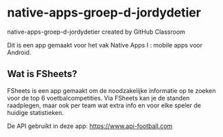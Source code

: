 # native-apps-groep-d-jordydetier
native-apps-groep-d-jordydetier created by GitHub Classroom

Dit is een app gemaakt voor het vak Native Apps I : mobile apps voor Android.

## Wat is FSheets?
FSheets is een app gemaakt om de noodzakelijke informatie op te zoeken voor de top 6 voetbalcompetities. Via FSheets kan je de standen raadplegen, maar ook 
per team wat extra info en voor elke speler de huidige statistieken.

De API gebruikt in deze app: https://www.api-football.com
